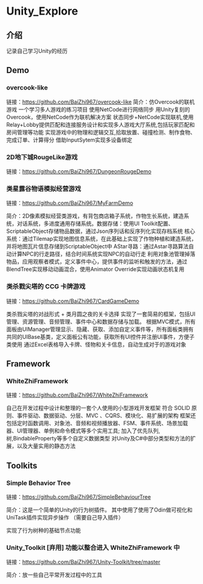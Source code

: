 # Unity_Explore

## 介绍
记录自己学习Unity的经历

## Demo
### overcook-like

链接：https://github.com/BaiZhi967/overcook-like
简介：仿Overcook的联机游戏 一个学习多人游戏的练习项目 使用NetCode进行网络同步
用Unity复刻的Overcook，使用NetCode作为联机解决方案
状态同步+NetCode实现联机,使用Relay+Lobby提供匹配和连接服务设计和实现多人游戏大厅系统,包括玩家匹配和房间管理等功能
实现游戏中的物理和逻辑交互,拾取放置、碰撞检测、制作食物、完成订单、计算得分
借助InputSytem实现多设备绑定

### 2D地下城RougeLike游戏

链接：https://github.com/BaiZhi967/DungeonRougeDemo

### 类星露谷物语模拟经营游戏

链接：https://github.com/BaiZhi967/MyFarmDemo

简介：2D像素模拟经营类游戏，有背包商店箱子系统，作物生长系统，建造系统，对话系统，多进度通用存储系统。数据存储：使用UI Toolkit配置、ScriptableObject存储物品数据，通过Json序列话和反序列化实现存档系统
核心系统：通过Tilemap实现地图信息系统，在此基础上实现了作物种植和建造系统，并将地图瓦片信息存储到ScriptableObject中
AStar寻路：通过Astar寻路算法自动计算NPC的行走路径，结合时间系统实现NPC的自动行走
利用对象池管理掉落物品，应用观察者模式，定义事件中心，提供事件的监听和触发的方法，通过BlendTree实现移动动画混合，使用Animator Override实现动画状态机复用

### 类杀戮尖塔的 CCG 卡牌游戏

链接：https://github.com/BaiZhi967/CardGameDemo

类杀戮尖塔的对战形式 + 类月圆之夜的关卡选择
实现了一套简易的框架，包括UI管理、资源管理、音频管理、事件中心和数据存储与加载。
根据MVC模式，所有面板由UIManager管理显示、隐藏、获取、添加自定义事件等，所有面板类拥有共同的UIBase基类，定义面板公有功能，获取所有UI控件并注册UI事件，方便子类使用
通过Excel表格导入卡牌、怪物和关卡信息，自动生成对于的游戏对象


## Framework

### WhiteZhiFramework

链接：https://github.com/BaiZhi967/WhiteZhiFramework

自己在开发过程中设计和整理的一套个人使用的小型游戏开发框架
符合 SOLID 原则、事件驱动、数据驱动、分层、MVC 、CQRS、模块化、易扩展的架构
框架还包括定时函数调用、对象池、音频和视频播放器、FSM、事件系统、场景加载器、UI管理器、单例和命令模式等多个实用工具;
加入了优先队列,树,BindableProperty等多个自定义数据类型
对Unity及C#中部分类型和方法的扩展，以及大量实用的静态方法


## Toolkits

### Simple Behavior Tree

链接：https://github.com/BaiZhi967/SimpleBehaviourTree

简介：这是一个简单的Unity的行为树插件。 其中使用了使用了Odin做可视化和UniTask插件实现异步操作 （需要自己导入插件）

实现了行为树种的基础节点功能

### Unity_Toolkit [弃用] 功能以整合进入 WhiteZhiFramework 中

链接：https://github.com/BaiZhi967/Unity-Toolkit/tree/master

简介：放一些自己平常开发过程中的工具